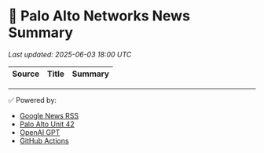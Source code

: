 # 📰 Palo Alto Networks News Summary

_Last updated: 2025-06-03 18:00 UTC_

| Source | Title | Summary |
|--------|-------|---------|

---

✅ Powered by:
- [Google News RSS](https://news.google.com)
- [Palo Alto Unit 42](https://unit42.paloaltonetworks.com/)
- [OpenAI GPT](https://platform.openai.com/)
- [GitHub Actions](https://github.com/features/actions)
